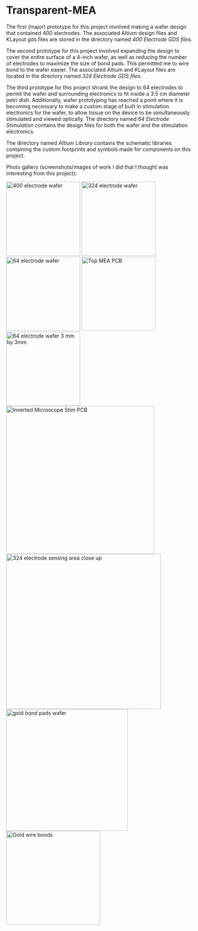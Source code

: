 # Transparent-MEA
The first (major) prototype for this project involved making a wafer design that contained 400 electrodes. The associated Altium design files and KLayout gds files are stored in the directory named *400 Electrode GDS files*.

The second prototype for this project involved expanding the design to cover the entire surface of a 4-inch wafer, as well as reducing the number of electrodes to maximize the size of bond pads. This permitted me to wire bond to the wafer easier. The associated Altium and KLayout files are located in the directory named *324 Electrode GDS files*.

The third prototype for this project shrank the design to 64 electrodes to permit the wafer and surrounding electronics to fit inside a 3.5 cm diameter petri dish. Additionally, wafer prototyping has reached a point where it is becoming necessary to make a custom stage of built in stimulation electronics for the wafer, to allow tissue on the device to be simultaneously stimulated and viewed optically. The directory named *64 Electrode Stimulation* contains the design files for both the wafer and the stimulation electronics.

The directory named *Altium Library* contains the schematic libraries containing the custom footprints and symbols made for components on this project.

Photo gallery (screenshots/images of work I did that I thought was interesting from this project): 



<img width="200" alt="400 electrode wafer" src="https://github.com/Jezen5Volk/Transparent-MEA/assets/138075884/3ee0cbcc-fa3a-4c61-914a-d23cbf7a93e2">
<img width="200" alt="324 electrode wafer" src="https://github.com/Jezen5Volk/Transparent-MEA/assets/138075884/fb3f63e8-4e5f-45d2-b726-a38d19e805f3">
<img width="200" alt="64 electrode wafer" src="https://github.com/Jezen5Volk/Transparent-MEA/assets/138075884/21c53e19-e751-4426-84dc-2db7f9d56ce1">
<img width="200" alt="Top MEA PCB" src="https://github.com/Jezen5Volk/Transparent-MEA/assets/138075884/1101454b-aa52-4309-adf9-ae972d629cf6">
<img width="200" alt="64 electrode wafer 3 mm by 3mm" src="https://github.com/Jezen5Volk/Transparent-MEA/assets/138075884/090ad772-bba6-451b-a03e-b51ea1f8d2a2">
<img width="400" alt="Inverted Microscope Stim PCB" src="https://github.com/Jezen5Volk/Transparent-MEA/assets/138075884/7c98e477-f961-4e06-94cd-82586c3e039d">
<img width="419" alt="324 electrode sensing area close up" src="https://github.com/Jezen5Volk/Transparent-MEA/assets/138075884/39d0fadf-98ca-42cb-b97b-8c7b9a755447">
<img width="329" alt="gold bond pads wafer" src="https://github.com/Jezen5Volk/Transparent-MEA/assets/138075884/a18e7ec0-1dde-4968-a42a-5d940073248c">
<img width="254" alt="Gold wire bonds" src="https://github.com/Jezen5Volk/Transparent-MEA/assets/138075884/37b1fd69-0580-4a94-841b-c0cb8cba45d0">









